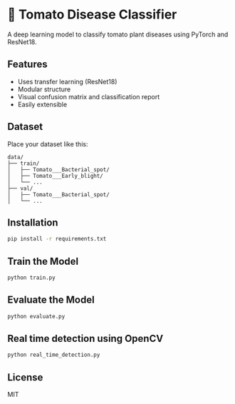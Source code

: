 # 🍅 Tomato Disease Classifier

A deep learning model to classify tomato plant diseases using PyTorch and ResNet18.

## Features

- Uses transfer learning (ResNet18)
- Modular structure
- Visual confusion matrix and classification report
- Easily extensible

## Dataset

Place your dataset like this:

```
data/
├── train/
│   ├── Tomato___Bacterial_spot/
│   ├── Tomato___Early_blight/
│   └── ...
├── val/
│   ├── Tomato___Bacterial_spot/
│   └── ...
```

## Installation

```bash
pip install -r requirements.txt
```

## Train the Model

```bash
python train.py
```

## Evaluate the Model

```bash
python evaluate.py
```

## Real time detection using OpenCV

```bash
python real_time_detection.py
```
## License

MIT
